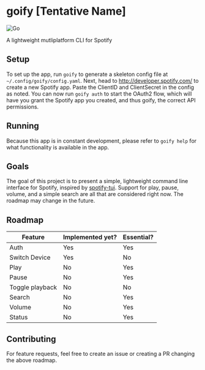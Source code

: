 # goify [Tentative Name]

![Go](https://github.com/dvdmuckle/goify/workflows/Go/badge.svg?branch=master)

A lightweight mutliplatform CLI for Spotify

## Setup

To set up the app, run `goify` to generate a skeleton config file at `~/.config/goify/config.yaml`. Next, head to http://developer.spotify.com/ to create a new Spotify app. Paste the ClientID and ClientSecret in the config as noted. You can now run `goify auth` to start the OAuth2 flow, which will have you grant the Spotify app you created, and thus goify, the correct API permissions.

## Running

Because this app is in constant development, please refer to `goify help` for what functionality is available in the app.

## Goals

The goal of this project is to present a simple, lightweight command line interface for Spotify, inspired by [spotify-tui](https://github.com/Rigellute/spotify-tui). Support for play, pause, volume, and a simple search are all that are considered right now. The roadmap may change in the future.

## Roadmap

| Feature | Implemented yet? | Essential? |
|---------|------------------|------------|
| Auth | Yes | Yes |
| Switch Device | Yes | No |
| Play | No | Yes |
| Pause | No | Yes |
| Toggle playback | No | No |
| Search | No | Yes |
| Volume | No | Yes |
| Status | No | Yes |

## Contributing

For feature requests, feel free to create an issue or creating a PR changing the above roadmap.

